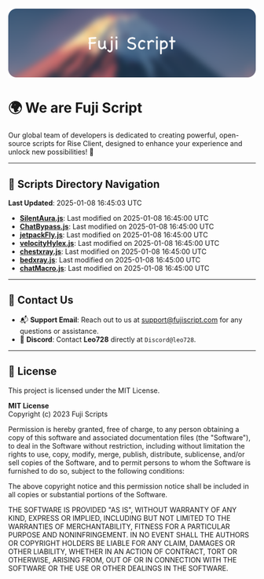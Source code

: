 ![Banner](.github/b.webp)

# 🌍 **We are Fuji Script**

Our global team of developers is dedicated to creating powerful, open-source scripts for Rise Client, designed to enhance your experience and unlock new possibilities! 🌟

---
<!-- SCRIPTS_NAVIGATION_START -->
## 📂 **Scripts Directory Navigation**

**Last Updated**: 2025-01-08 16:45:03 UTC

- **[SilentAura.js](scripts/SilentAura.js)**: Last modified on 2025-01-08 16:45:00 UTC
- **[ChatBypass.js](scripts/ChatBypass.js)**: Last modified on 2025-01-08 16:45:00 UTC
- **[jetpackFly.js](scripts/jetpackFly.js)**: Last modified on 2025-01-08 16:45:00 UTC
- **[velocityHylex.js](scripts/velocityHylex.js)**: Last modified on 2025-01-08 16:45:00 UTC
- **[chestxray.js](scripts/chestxray.js)**: Last modified on 2025-01-08 16:45:00 UTC
- **[bedxray.js](scripts/bedxray.js)**: Last modified on 2025-01-08 16:45:00 UTC
- **[chatMacro.js](scripts/chatMacro.js)**: Last modified on 2025-01-08 16:45:00 UTC

<!-- SCRIPTS_NAVIGATION_END -->

---

## 💬 **Contact Us**  
- 📬 **Support Email**: Reach out to us at [support@fujiscript.com](mailto:support@fujiscript.com) for any questions or assistance.  
- 💬 **Discord**: Contact **Leo728** directly at `Discord@leo728`.

---

## 📜 **License**

This project is licensed under the MIT License.  

**MIT License**  
Copyright (c) 2023 Fuji Scripts  

Permission is hereby granted, free of charge, to any person obtaining a copy of this software and associated documentation files (the "Software"), to deal in the Software without restriction, including without limitation the rights to use, copy, modify, merge, publish, distribute, sublicense, and/or sell copies of the Software, and to permit persons to whom the Software is furnished to do so, subject to the following conditions:  

The above copyright notice and this permission notice shall be included in all copies or substantial portions of the Software.  

THE SOFTWARE IS PROVIDED "AS IS", WITHOUT WARRANTY OF ANY KIND, EXPRESS OR IMPLIED, INCLUDING BUT NOT LIMITED TO THE WARRANTIES OF MERCHANTABILITY, FITNESS FOR A PARTICULAR PURPOSE AND NONINFRINGEMENT. IN NO EVENT SHALL THE AUTHORS OR COPYRIGHT HOLDERS BE LIABLE FOR ANY CLAIM, DAMAGES OR OTHER LIABILITY, WHETHER IN AN ACTION OF CONTRACT, TORT OR OTHERWISE, ARISING FROM, OUT OF OR IN CONNECTION WITH THE SOFTWARE OR THE USE OR OTHER DEALINGS IN THE SOFTWARE.  
